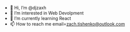 - 👋 Hi, I’m @djzaxh
- 👀 I’m interested in Web Devolpment
- 🌱 I’m currently learning React
- 📫 How to reach me email=zach.tishenko@outlook.com
